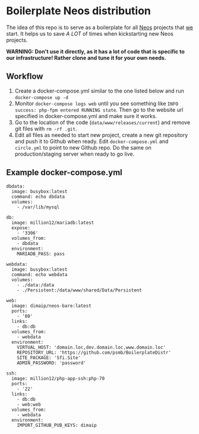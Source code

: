 # Boilerplate Neos distribution

The idea of this repo is to serve as a boilerplate for all [Neos](https://neos.io) projects that [we](https://psmb.github.io) start. It helps us to save _A LOT_ of times when kickstarting new Neos projects.

**WARNING: Don't use it directly, as it has a lot of code that is specific to our infrastructure! Rather clone and tune it for your own needs.**

## Workflow

1. Create a docker-compose.yml similar to the one listed below and run `docker-compose up -d`
2. Monitor `docker-compose logs web` until you see something like `INFO success: php-fpm entered RUNNING state`. Then go to the website url specified in docker-compose.yml and make sure it works.
3. Go to the location of the code (`data/www/releases/current`) and remove git files with `rm -rf .git`.
4. Edit all files as needed to start new project, create a new git repository and push it to Github when ready. Edit `docker-compose.yml` and `circle.yml` to point to new Github repo. Do the same on production/staging server when ready to go live.

## Example docker-compose.yml

```
dbdata:
  image: busybox:latest
  command: echo dbdata
  volumes:
    - /var/lib/mysql

db:
  image: million12/mariadb:latest
  expose:
    - '3306'
  volumes_from:
    - dbdata
  environment:
    MARIADB_PASS: pass

webdata:
  image: busybox:latest
  command: echo webdata
  volumes:
    - ./data:/data
    - ./Persistent:/data/www/shared/Data/Persistent

web:
  image: dimaip/neos-bare:latest
  ports:
    - '80'
  links:
    - db:db
  volumes_from:
    - webdata
  environment:
    VIRTUAL_HOST: 'domain.loc,dev.domain.loc,www.domain.loc'
    REPOSITORY_URL: 'https://github.com/psmb/BoilerplateDistr'
    SITE_PACKAGE: 'Sfi.Site'
    ADMIN_PASSWORD: 'password'

ssh:
  image: million12/php-app-ssh:php-70
  ports:
    - '22'
  links:
    - db:db
    - web:web
  volumes_from:
    - webdata
  environment:
    IMPORT_GITHUB_PUB_KEYS: dimaip
```
